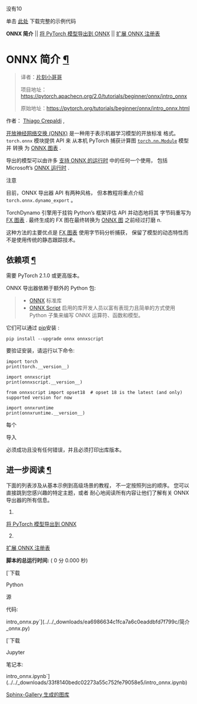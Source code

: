 


 没有10



 单击
 [此处](#sphx-glr-download-beginner-onnx-intro-onnx-py)
 下载完整的示例代码





**ONNX 简介** 
 ||
 [将 PyTorch 模型导出到 ONNX](export_simple_model_to_onnx_tutorial.html) 
 ||
 [扩展 ONNX 注册表](onnx_registry_tutorial.html)





 ONNX 简介
 [¶](#introduction-to-onnx "此标题的永久链接")
=============================================================================

> 译者：[片刻小哥哥](https://github.com/jiangzhonglian)
>
> 项目地址：<https://pytorch.apachecn.org/2.0/tutorials/beginner/onnx/intro_onnx>
>
> 原始地址：<https://pytorch.org/tutorials/beginner/onnx/intro_onnx.html>




 作者：
 [Thiago Crepaldi](https://github.com/thiagocrepaldi)
 ,




[开放神经网络交换 (ONNX)](https://onnx.ai/)
 是一种用于表示机器学习模型的开放标准
格式。 
 `torch.onnx`
 模块提供 API 来
从本机 PyTorch
 捕获计算图
 [`torch.nn.Module`](https://pytorch.org/docs/stable/generated/torch.nn.Module.html#torch.nn.Module "(在 PyTorch v2.1 中)")
 模型并
 转换
 为
 [ONNX 图表](https://github.com/onnx/onnx/blob/main/docs/IR.md) 
.




 导出的模型可以由许多
 [支持 ONNX 的运行时](https://onnx.ai/supported-tools.html#deployModel) 中的任何一个使用，
包括 Microsoft’s 
 [ONNX 运行时](https://www.onnxruntime.ai)
.





 注意




 目前，ONNX 导出器 API 有两种风格，
但本教程将重点介绍
 `torch.onnx.dynamo_export`
 。





 TorchDynamo 引擎用于挂钩 Python’s 框架评估 API 并动态地将其
字节码重写为
 [FX 图表](https://pytorch.org/docs/stable/fx.html) 
.
最终生成的 FX 图在最终转换为 
 [ONNX 图](https://github.com/onnx/onnx/blob/main/docs/IR.md) 之前经过打磨 
 n.




 这种方法的主要优点是
 [FX 图表](https://pytorch.org/docs/stable/fx.html) 
 使用字节码分析捕获，
保留了模型的动态特性而不是使用传统的静态跟踪技术。





 依赖项
 [¶](#dependencies "永久链接到此标题")
-------------------------------------------------------------------------



 需要 PyTorch 2.1.0 或更高版本。




 ONNX 导出器依赖于额外的 Python 包:




> 
> 
> * [ONNX](https://onnx.ai) 
> 标准库
> * [ONNX Script](https://onnxscript.ai) 
> 启用的库开发人员以富有表现力且简单的方式使用 Python 子集来编写 ONNX 运算符、函数和模型。
> 
> 
> 
>



 它们可以通过
 [pip](https://pypi.org/project/pip/)安装
 :






```
pip install --upgrade onnx onnxscript

```




 要验证安装，请运行以下命令:






```
import torch
print(torch.__version__)

import onnxscript
print(onnxscript.__version__)

from onnxscript import opset18  # opset 18 is the latest (and only) supported version for now

import onnxruntime
print(onnxruntime.__version__)

```




 每个
 
 导入
 
 必须成功且没有任何错误，并且必须打印出库版本。






 进一步阅读
 [¶](#further-reading "此标题的永久链接")
-----------------------------------------------------------------------------------



 下面的列表涉及从基本示例到高级场景的教程，
不一定按照列出的顺序。
您可以直接跳到您感兴趣的特定主题，或者
耐心地阅读所有内容让他们了解有关 ONNX 导出器的所有信息。





 1.
 [将 PyTorch 模型导出到 ONNX](export_simple_model_to_onnx_tutorial.html)


 2.
 [扩展 ONNX 注册表](onnx_registry_tutorial.html)





**脚本的总运行时间:** 
 ( 0 分 0.000 秒)






[`下载
 

 Python
 

 源
 

 代码:
 

 intro_onnx.py`](../../_downloads/ea6986634c1fca7a6c0eaddbfd7f799c/简介_onnx.py)






[`下载
 

 Jupyter
 

 笔记本:
 

 intro_onnx.ipynb`](../../_downloads/33f8140bedc02273a55c752fe79058e5/intro_onnx.ipynb)






[Sphinx-Gallery 生成的图库](https://sphinx-gallery.github.io)









